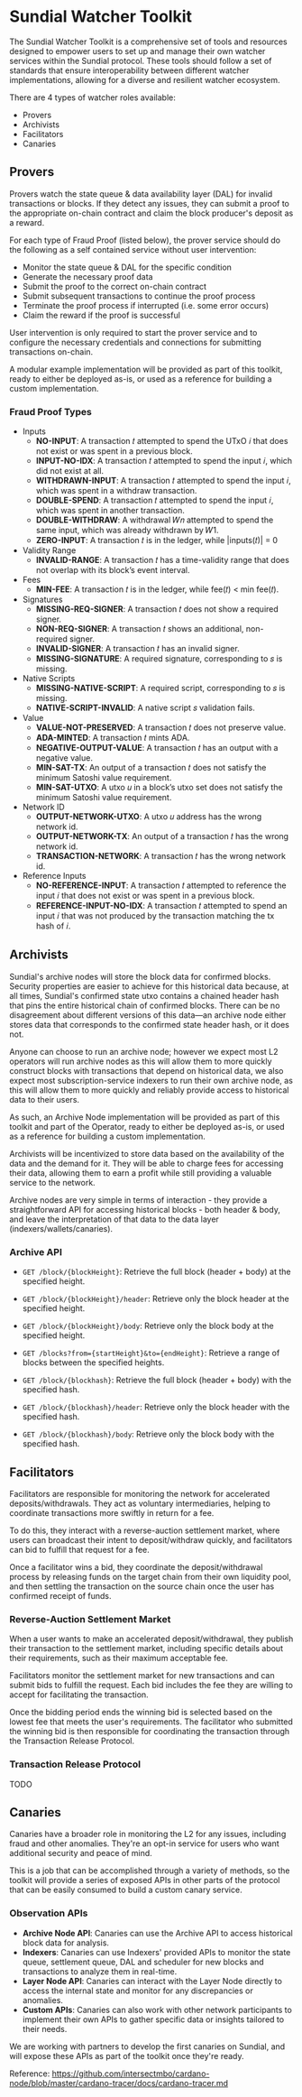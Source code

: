 # Sundial Watcher Toolkit
The Sundial Watcher Toolkit is a comprehensive set of tools and resources designed to empower users to set up and manage their own watcher services within the Sundial protocol. These tools should follow a set of standards that ensure interoperability between different watcher implementations, allowing for a diverse and resilient watcher ecosystem.

There are 4 types of watcher roles available:
- Provers
- Archivists
- Facilitators
- Canaries

## Provers
Provers watch the state queue & data availability layer (DAL) for invalid transactions or blocks. If they detect any issues, they can submit a proof to the appropriate on-chain contract and claim the block producer's deposit as a reward.

For each type of Fraud Proof (listed below), the prover service should do the following as a self contained service without user intervention:
- Monitor the state queue & DAL for the specific condition
- Generate the necessary proof data
- Submit the proof to the correct on-chain contract 
- Submit subsequent transactions to continue the proof process
- Terminate the proof process if interrupted (i.e. some error occurs)
- Claim the reward if the proof is successful

User intervention is only required to start the prover service and to configure the necessary credentials and connections for submitting transactions on-chain.

A modular example implementation will be provided as part of this toolkit, ready to either be deployed as-is, or used as a reference for building a custom implementation.

### Fraud Proof Types

- Inputs
  - **NO-INPUT**: A transaction 𝑡 attempted to spend the UTxO 𝑖 that does not exist or was spent in a previous block.
  - **INPUT-NO-IDX**: A transaction 𝑡 attempted to spend the input 𝑖, which did not exist at all.
  - **WITHDRAWN-INPUT**: A transaction 𝑡 attempted to spend the input 𝑖, which was spent in a withdraw transaction.
  - **DOUBLE-SPEND**: A transaction 𝑡 attempted to spend the input 𝑖, which was spent in another transaction.
  - **DOUBLE-WITHDRAW**: A withdrawal 𝑊𝑛 attempted to spend the same input, which was already withdrawn by 𝑊1.
  - **ZERO-INPUT**: A transaction 𝑡 is in the ledger, while |inputs(𝑡)| = 0
- Validity Range
  - **INVALID-RANGE**: A transaction 𝑡 has a time-validity range that does not overlap with its block’s event interval.
- Fees
  - **MIN-FEE**: A transaction 𝑡 is in the ledger, while fee(𝑡) < min fee(𝑡).
- Signatures
  - **MISSING-REQ-SIGNER**: A transaction 𝑡 does not show a required signer.
  - **NON-REQ-SIGNER**: A transaction 𝑡 shows an additional, non-required signer.
  - **INVALID-SIGNER**: A transaction 𝑡 has an invalid signer.
  - **MISSING-SIGNATURE**: A required signature, corresponding to 𝑠 is missing.
- Native Scripts
  - **MISSING-NATIVE-SCRIPT**: A required script, corresponding to 𝑠 is missing.
  - **NATIVE-SCRIPT-INVALID**: A native script 𝑠 validation fails.
- Value
  - **VALUE-NOT-PRESERVED**: A transaction 𝑡 does not preserve value.
  - **ADA-MINTED**: A transaction 𝑡 mints ADA.
  - **NEGATIVE-OUTPUT-VALUE**: A transaction 𝑡 has an output with a negative value.
  - **MIN-SAT-TX**: An output of a transaction 𝑡 does not satisfy the minimum Satoshi value requirement.
  - **MIN-SAT-UTXO**: A utxo 𝑢 in a block’s utxo set does not satisfy the minimum Satoshi value requirement.
- Network ID
  - **OUTPUT-NETWORK-UTXO**: A utxo 𝑢 address has the wrong network id.
  - **OUTPUT-NETWORK-TX**: An output of a transaction 𝑡 has the wrong network id.
  - **TRANSACTION-NETWORK**: A transaction 𝑡 has the wrong network id.
- Reference Inputs
  - **NO-REFERENCE-INPUT**: A transaction 𝑡 attempted to reference the input 𝑖 that does not exist or was spent in a previous block.
  - **REFERENCE-INPUT-NO-IDX**: A  transaction 𝑡 attempted to spend an input 𝑖 that was not produced by the transaction matching
the tx hash of 𝑖.


## Archivists

Sundial's archive nodes will store the block data for confirmed blocks. Security properties are easier to achieve for this historical data because, at all times, Sundial's confirmed state utxo contains a chained header hash that pins the entire historical chain of confirmed blocks. There can be no disagreement about different versions of this data—an archive node either stores data that corresponds to the confirmed state header hash, or it does not.

Anyone can choose to run an archive node; however we expect most L2 operators
will run archive nodes as this will allow them to more quickly construct blocks with transactions that depend on historical data, we also expect most subscription-service indexers to run their own archive node, as this will allow them to more quickly and reliably provide access to historical data to their users.

As such, an Archive Node implementation will be provided as part of this toolkit and part of the Operator, ready to either be deployed as-is, or used as a reference for building a custom implementation.

Archivists will be incentivized to store data based on the availability of the data and the demand for it. They will be able to charge fees for accessing their data, allowing them to earn a profit while still providing a valuable service to the network.

Archive nodes are very simple in terms of interaction - they provide a straightforward API for accessing historical blocks - both header & body, and leave the interpretation of that data to the data layer (indexers/wallets/canaries).

### Archive API
- `GET /block/{blockHeight}`: Retrieve the full block (header + body) at the specified height.
- `GET /block/{blockHeight}/header`: Retrieve only the block header at the specified height.
- `GET /block/{blockHeight}/body`: Retrieve only the block body at the specified height.
- `GET /blocks?from={startHeight}&to={endHeight}`: Retrieve a range of blocks between the specified heights.

- `GET /block/{blockhash}`: Retrieve the full block (header + body) with the specified hash.
- `GET /block/{blockhash}/header`: Retrieve only the block header with the specified hash.
- `GET /block/{blockhash}/body`: Retrieve only the block body with the specified hash.

## Facilitators

Facilitators are responsible for monitoring the network for accelerated deposits/withdrawals. They act as voluntary intermediaries, helping to coordinate transactions more swiftly in return for a fee.

To do this, they interact with a reverse-auction settlement market, where users can broadcast their intent to deposit/withdraw quickly, and facilitators can bid to fulfill that request for a fee.

Once a facilitator wins a bid, they coordinate the deposit/withdrawal process by releasing funds on the target chain from their own liquidity pool, and then settling the transaction on the source chain once the user has confirmed receipt of funds.

### Reverse-Auction Settlement Market

When a user wants to make an accelerated deposit/withdrawal, they publish their transaction to the settlement market, including specific details about their requirements, such as their maximum acceptable fee.

Facilitators monitor the settlement market for new transactions and can submit bids to fulfill the request. Each bid includes the fee they are willing to accept for facilitating the transaction.

Once the bidding period ends the winning bid is selected based on the lowest fee that meets the user's requirements. The facilitator who submitted the winning bid is then responsible for coordinating the transaction through the Transaction Release Protocol.

### Transaction Release Protocol

TODO

## Canaries

Canaries have a broader role in monitoring the L2 for any issues, including fraud and other anomalies. They're an opt-in service for users who want additional security and peace of mind.

This is a job that can be accomplished through a variety of methods, so the toolkit will provide a series of exposed APIs in other parts of the protocol that can be easily consumed to build a custom canary service.

### Observation APIs
- **Archive Node API**: Canaries can use the Archive API to access historical block data for analysis.
- **Indexers**: Canaries can use Indexers' provided APIs to monitor the state queue, settlement queue, DAL and scheduler for new blocks and transactions to analyze them in real-time.
- **Layer Node API**: Canaries can interact with the Layer Node directly to access the internal state and monitor for any discrepancies or anomalies.
- **Custom APIs**: Canaries can also work with other network participants to implement their own APIs to gather specific data or insights tailored to their needs.

We are working with partners to develop the first canaries on Sundial, and will expose these APIs as part of the toolkit once they're ready.

Reference:
https://github.com/intersectmbo/cardano-node/blob/master/cardano-tracer/docs/cardano-tracer.md
